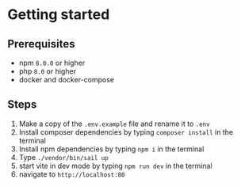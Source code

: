 # Getting started

## Prerequisites

- npm `8.0.0` or higher
- php `8.0` or higher
- docker and docker-compose

## Steps

1. Make a copy of the `.env.example` file and rename it to `.env`
2. Install composer dependencies by typing `composer install` in the terminal
3. Install npm dependencies by typing `npm i` in the terminal
4. Type `./vendor/bin/sail up`
5. start vite in dev mode by typing `npm run dev` in the terminal
6. navigate to `http://localhost:80`
